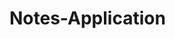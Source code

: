 # Notes-Application

<div class="postman-run-button"
data-postman-action="collection/fork"
data-postman-visibility="private"
data-postman-var-1="25041051-811ad346-4ae2-40ee-9e8c-1426d2ce6d4d"
data-postman-collection-url="entityId=25041051-811ad346-4ae2-40ee-9e8c-1426d2ce6d4d&entityType=collection&workspaceId=578ed934-02a6-469a-8fd0-df6388392e66"></div>
<script type="text/javascript">
  (function (p,o,s,t,m,a,n) {
    !p[s] && (p[s] = function () { (p[t] || (p[t] = [])).push(arguments); });
    !o.getElementById(s+t) && o.getElementsByTagName("head")[0].appendChild((
      (n = o.createElement("script")),
      (n.id = s+t), (n.async = 1), (n.src = m), n
    ));
  }(window, document, "_pm", "PostmanRunObject", "https://run.pstmn.io/button.js"));
</script>
